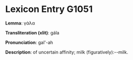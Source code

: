 # Lexicon Entry G1051

**Lemma**: γάλα

**Transliteration (xlit)**: gála

**Pronunciation**: gal'-ah

**Description**:
of uncertain affinity; milk (figuratively):--milk.
